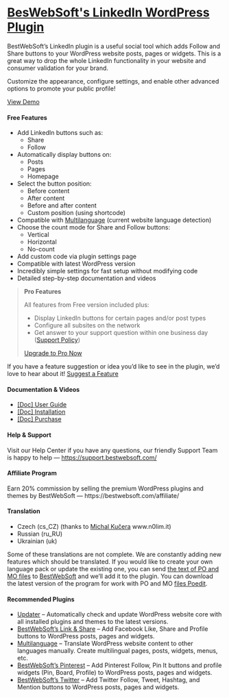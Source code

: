 <a href="https://bestwebsoft.com/products/wordpress/plugins/linkedin/" target=_blank>BesWebSoft's LinkedIn WordPress Plugin</a>
========================

<p>BestWebSoft&#8217;s LinkedIn plugin is a useful social tool which adds Follow and Share buttons to your WordPress website posts, pages or widgets. This is a great way to drop the whole LinkedIn functionality in your website and consumer validation for your brand.</p>
<p>Customize the appearance, configure settings, and enable other advanced options to promote your public profile!</p>
<p><a href="https://bestwebsoft.com/demo-linkedin-for-wordpress/?ref=readme" rel="nofollow ugc">View Demo</a></p>
<p><span class="embed-youtube" style="text-align:center; display: block;"></span></p>
<h4>Free Features</h4>
<ul>
<li>Add LinkedIn buttons such as:
<ul>
<li>Share</li>
<li>Follow</li>
</ul>
</li>
<li>Automatically display buttons on:
<ul>
<li>Posts</li>
<li>Pages</li>
<li>Homepage</li>
</ul>
</li>
<li>Select the button position:
<ul>
<li>Before content</li>
<li>After content</li>
<li>Before and after content</li>
<li>Custom position (using shortcode)</li>
</ul>
</li>
<li>Compatible with <a href="https://bestwebsoft.com/products/wordpress/plugins/multilanguage/?k=c1d633da9c4483772615a9462bf59f27" rel="nofollow ugc">Multilanguage</a> (current website language detection)</li>
<li>Choose the count mode for Share and Follow buttons:
<ul>
<li>Vertical</li>
<li>Horizontal</li>
<li>No-count</li>
</ul>
</li>
<li>Add custom code via plugin settings page</li>
<li>Compatible with latest WordPress version</li>
<li>Incredibly simple settings for fast setup without modifying code</li>
<li>Detailed step-by-step documentation and videos</li>
</ul>
<blockquote>
<p><strong>Pro Features</strong></p>
<p>All features from Free version included plus:</p>
<ul>
<li>Display LinkedIn buttons for certain pages and/or post types</li>
<li>Configure all subsites on the network</li>
<li>Get answer to your support question within one business day (<a href="https://bestwebsoft.com/support-policy/" rel="nofollow ugc">Support Policy</a>)</li>
</ul>
<p><a href="https://bestwebsoft.com/products/wordpress/plugins/linkedin/?k=1c14e9597963e9ac70f82bd688faa03e" rel="nofollow ugc">Upgrade to Pro Now</a></p>
</blockquote>
<p>If you have a feature suggestion or idea you&#8217;d like to see in the plugin, we&#8217;d love to hear about it! <a href="https://support.bestwebsoft.com/hc/en-us/requests/new" rel="nofollow ugc">Suggest a Feature</a></p>
<h4>Documentation &amp; Videos</h4>
<ul>
<li><a href="https://bestwebsoft.com/documentation/bestwebsofts-linkedin/bestwebsofts-linkedin-user-guide/" rel="nofollow ugc">[Doc] User Guide</a></li>
<li><a href="https://bestwebsoft.com/documentation/how-to-install-a-wordpress-product/how-to-install-a-wordpress-plugin/" rel="nofollow ugc">[Doc] Installation</a></li>
<li><a href="https://bestwebsoft.com/documentation/how-to-purchase-a-wordpress-plugin/how-to-purchase-wordpress-plugin-from-bestwebsoft/" rel="nofollow ugc">[Doc] Purchase</a></li>
</ul>
<h4>Help &amp; Support</h4>
<p>Visit our Help Center if you have any questions, our friendly Support Team is happy to help — <a href="https://support.bestwebsoft.com/" rel="nofollow ugc">https://support.bestwebsoft.com/</a></p>
<h4>Affiliate Program</h4>
<p>Earn 20% commission by selling the premium WordPress plugins and themes by BestWebSoft — https://bestwebsoft.com/affiliate/</p>
<h4>Translation</h4>
<ul>
<li>Czech (cs_CZ) (thanks to <a href="mailto:&#107;&#117;&#x63;&#x65;&#114;&#x61;&#x6d;&#105;&#064;&#x67;&#109;&#097;&#x69;&#108;&#046;&#x63;&#x6f;&#109;" rel="nofollow ugc">Michal Kučera</a> www.n0lim.it)</li>
<li>Russian (ru_RU)</li>
<li>Ukrainian (uk)</li>
</ul>
<p>Some of these translations are not complete. We are constantly adding new features which should be translated. If you would like to create your own language pack or update the existing one, you can send <a href="https://codex.wordpress.org/Translating_WordPress" rel="nofollow ugc">the text of PO and MO files</a> to <a href="https://support.bestwebsoft.com/hc/en-us/requests/new" rel="nofollow ugc">BestWebSoft</a> and we&#8217;ll add it to the plugin. You can download the latest version of the program for work with PO and MO <a href="https://www.poedit.net/download.php" rel="nofollow ugc">files Poedit</a>.</p>
<h4>Recommended Plugins</h4>
<ul>
<li><a href="https://bestwebsoft.com/products/wordpress/plugins/updater/?k=b0cd02870bd5790030e3424a6180c433" rel="nofollow ugc">Updater</a> &#8211; Automatically check and update WordPress website core with all installed plugins and themes to the latest versions.</li>
<li><a href="https://bestwebsoft.com/products/wordpress/plugins/facebook-like-button/?k=88fbc574b13350527aba6fffd6970fd7" rel="nofollow ugc">BestWebSoft’s Link &amp; Share</a> &#8211; Add Facebook Like, Share and Profile buttons to WordPress posts, pages and widgets.</li>
<li><a href="https://bestwebsoft.com/products/wordpress/plugins/multilanguage/?k=c1d633da9c4483772615a9462bf59f27" rel="nofollow ugc">Multilanguage</a> &#8211; Translate WordPress website content to other languages manually. Create multilingual pages, posts, widgets, menus, etc.</li>
<li><a href="https://bestwebsoft.com/products/wordpress/plugins/pinterest/?k=bbe78d1a7a355da6610cb3d05fbf700e" rel="nofollow ugc">BestWebSoft’s Pinterest</a> &#8211; Add Pinterest Follow, Pin It buttons and profile widgets (Pin, Board, Profile) to WordPress posts, pages and widgets.</li>
<li><a href="https://bestwebsoft.com/products/wordpress/plugins/twitter/?k=bdb19dd8cedd4526f94c7b52f049a2c3" rel="nofollow ugc">BestWebSoft&#8217;s Twitter</a> &#8211; Add Twitter Follow, Tweet, Hashtag, and Mention buttons to WordPress posts, pages and widgets.</li>
</ul>
